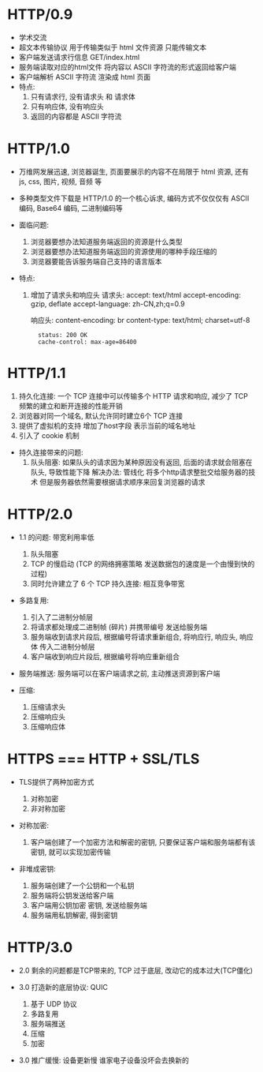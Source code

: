 # HTTP/0.9
- 学术交流
- 超文本传输协议 用于传输类似于 html 文件资源 只能传输文本
- 客户端发送请求行信息 GET/index.html 
- 服务端读取对应的html文件 将内容以 ASCII 字符流的形式返回给客户端
- 客户端解析 ASCII 字符流 渲染成 html 页面
- 特点: 
    1. 只有请求行, 没有请求头 和 请求体
    2. 只有响应体, 没有响应头
    3. 返回的内容都是 ASCII 字符流

# HTTP/1.0
- 万维网发展迅速, 浏览器诞生, 页面要展示的内容不在局限于 html 资源, 还有 js, css, 图片, 视频, 音频 等
- 多种类型文件下载是 HTTP/1.0 的一个核心诉求, 编码方式不仅仅仅有 ASCII 编码, Base64 编码, 二进制编码等

- 面临问题:
    1. 浏览器要想办法知道服务端返回的资源是什么类型
    2. 浏览器要想办法知道服务端返回的资源使用的哪种手段压缩的
    3. 浏览器要能告诉服务端自己支持的语言版本

- 特点:
    1. 增加了请求头和响应头
        请求头: 
             accept: text/html
             accept-encoding: gzip, deflate
             accept-language: zh-CN,zh;q=0.9

        响应头: 
             content-encoding: br
             content-type: text/html; charset=utf-8

             status: 200 OK
             cache-control: max-age=86400

# HTTP/1.1
1. 持久化连接: 一个 TCP 连接中可以传输多个 HTTP 请求和响应, 减少了 TCP 频繁的建立和断开连接的性能开销
2. 浏览器对同一个域名, 默认允许同时建立6个 TCP 连接
3. 提供了虚拟机的支持 增加了host字段 表示当前的域名地址 
4. 引入了 cookie 机制

- 持久连接带来的问题:
    1. 队头阻塞: 如果队头的请求因为某种原因没有返回, 后面的请求就会阻塞在队头, 导致性能下降
      解决办法: 管线化 将多个http请求整批交给服务器的技术 但是服务器依然需要根据请求顺序来回复浏览器的请求

# HTTP/2.0
- 1.1 的问题: 带宽利用率低
    1. 队头阻塞
    2. TCP 的慢启动 (TCP 的网络拥塞策略 发送数据包的速度是一个由慢到快的过程)
    3. 同时允许建立了 6 个 TCP 持久连接: 相互竞争带宽 

- 多路复用: 
    1. 引入了二进制分帧层
    2. 将请求都处理成二进制帧 (碎片) 并携带编号 发送给服务端
    3. 服务端收到请求片段后, 根据编号将请求重新组合, 将响应行, 响应头, 响应体 传入二进制分帧层
    4. 客户端收到响应片段后, 根据编号将响应重新组合

- 服务端推送: 服务端可以在客户端请求之前, 主动推送资源到客户端

- 压缩: 
    1. 压缩请求头
    2. 压缩响应头
    3. 压缩响应体

# HTTPS === HTTP + SSL/TLS
- TLS提供了两种加密方式
    1. 对称加密
    2. 非对称加密

- 对称加密: 
    1. 客户端创建了一个加密方法和解密的密钥, 只要保证客户端和服务端都有该密钥, 就可以实现加密传输
- 非堆成密钥:
    1. 服务端创建了一个公钥和一个私钥
    2. 服务端将公钥发送给客户端
    3. 客户端用公钥加密 密钥, 发送给服务端
    4. 服务端用私钥解密, 得到密钥

# HTTP/3.0
- 2.0 剩余的问题都是TCP带来的, TCP 过于底层, 改动它的成本过大(TCP僵化)

- 3.0 打造新的底层协议: QUIC
    1. 基于 UDP 协议
    2. 多路复用
    3. 服务端推送
    4. 压缩
    5. 加密

- 3.0 推广缓慢: 设备更新慢 谁家电子设备没坏会去换新的